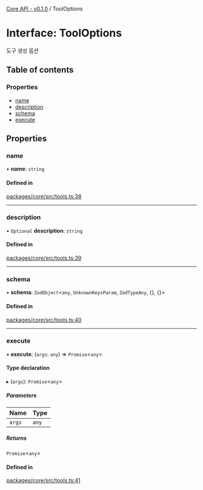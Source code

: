 [Core API - v0.1.0](../README.md) / ToolOptions

# Interface: ToolOptions

도구 생성 옵션

## Table of contents

### Properties

- [name](ToolOptions.md#name)
- [description](ToolOptions.md#description)
- [schema](ToolOptions.md#schema)
- [execute](ToolOptions.md#execute)

## Properties

### <a id="name" name="name"></a> name

• **name**: `string`

#### Defined in

[packages/core/src/tools.ts:38](https://github.com/robotaio/robota/blob/main/packages/core/src/tools.ts#L38)

___

### <a id="description" name="description"></a> description

• `Optional` **description**: `string`

#### Defined in

[packages/core/src/tools.ts:39](https://github.com/robotaio/robota/blob/main/packages/core/src/tools.ts#L39)

___

### <a id="schema" name="schema"></a> schema

• **schema**: `ZodObject`\<`any`, `UnknownKeysParam`, `ZodTypeAny`, {}, {}\>

#### Defined in

[packages/core/src/tools.ts:40](https://github.com/robotaio/robota/blob/main/packages/core/src/tools.ts#L40)

___

### <a id="execute" name="execute"></a> execute

• **execute**: (`args`: `any`) => `Promise`\<`any`\>

#### Type declaration

▸ (`args`): `Promise`\<`any`\>

##### Parameters

| Name | Type |
| :------ | :------ |
| `args` | `any` |

##### Returns

`Promise`\<`any`\>

#### Defined in

[packages/core/src/tools.ts:41](https://github.com/robotaio/robota/blob/main/packages/core/src/tools.ts#L41)
